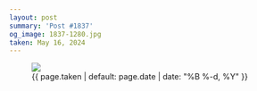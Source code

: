 ```yaml
---
layout: post
summary: 'Post #1837'
og_image: 1837-1280.jpg
taken: May 16, 2024
---
```


<figure class="post">
<img sizes="(min-width: 700px) 50vw, calc(100vw - 2rem)" src="{{ site.assets_url }}/1837-640.jpg" srcset="{{ site.assets_url }}/1837-320.jpg 320w, {{ site.assets_url }}/1837-640.jpg 640w, {{ site.assets_url }}/1837-960.jpg 960w, {{ site.assets_url }}/1837-1280.jpg 1280w"/>
<figcaption>
<time>{{ page.taken | default: page.date | date: "%B %-d, %Y" }}</time>
</figcaption>
</figure>
